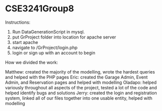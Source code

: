 # CSE3241Group8
Instructions: 

1) Run DataGenerationScript in mysql.
2) put GrProject folder into location for apache server
3) start apache
4) navigate to /GrProject/login.php
5) login or sign up with an account to begin


How we divided the work: 

Matthew: created the majority of the modelling, wrote the hardest queries and helped with the PHP pages
Eric: created the Garage Admin, Event Admin, and Reservation pages and helped with modelling
Oladapo: helped variously throughout all aspects of the project, tested a lot of the code and helped identify bugs and solutions
Jerry: created the login and registration system, linked all of our files together into one usable entity, helped with modelling
